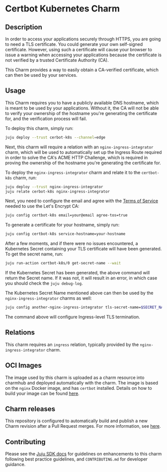 # Certbot Kubernetes Charm

## Description

In order to access your applications securely through HTTPS, you are going to need a TLS certificate. You could generate your own self-signed certificate. However, using such a certificate will cause your browser to issue a warning when accessing your applications because the certificate is not verified by a trusted Certificate Authority (CA).

This Charm provides a way to easily obtain a CA-verified certificate, which can then be used by your services.

## Usage

This Charm requires you to have a publicly available DNS hostname, which is meant to be used by your applications. Without it, the CA will not be able to verify your ownership of the hostname you're generating the certificate for, and the verification process will fail.

To deploy this charm, simply run:

```bash
juju deploy --trust cerbot-k8s --channel=edge
```

Next, this charm will require a relation with an ``nginx-ingress-integrator`` charm, which will be used to automatically set up the Ingress Route required in order to solve the CA's ACME HTTP Challenge, which is required in proving the ownership of the hostname you're generating the certificate for.

To deploy the ``nginx-ingress-integrator`` charm and relate it to the ``certbot-k8s`` charm, run:

```bash
juju deploy --trust nginx-ingress-integrator
juju relate cerbot-k8s nginx-ingress-integrator
```

Next, you need to configure the email and agree with the [Terms of Service](https://letsencrypt.org/repository/) needed to use the Let's Encrypt CA:

```bash
juju config certbot-k8s email=your@email agree-tos=true
```

To generate a certificate for your hostname, simply run:

```bash
juju config certbot-k8s service-hostname=your-hostname
```

After a few moments, and if there were no issues encountered, a Kubernetes Secret containing your TLS certificate will have been generated. To get the secret name, run:

```bash
juju run-action certbot-k8s/0 get-secret-name --wait
```

If the Kubernetes Secret has been generated, the above command will return the Secret name. If it was not, it will result in an error, in which case you should check the ``juju debug-log``.

The Kubernetes Secret Name mentioned above can then be used by the ``nginx-ingress-integrator`` charms as well:

```bash
juju config another-nginx-ingress-integrator tls-secret-name=$SECRET_NAME
```

The command above will configure Ingress-level TLS termination.


## Relations

This charm requires an ``ingress`` relation, typically provided by the ``nginx-ingress-integrator`` charm.

## OCI Images

The image used by this charm is uploaded as a charm resource into charmhub and deployed automatically with the charm. The image is based on the ``nginx`` Docker image, and has ``certbot`` installed. Details on how to build your image can be found [here](docker/README.md).

## Charm releases

This repository is configured to automatically build and publish a new Charm revision after a Pull Request merges. For more information, see [here](docs/CharmPublishing.md).

## Contributing

Please see the [Juju SDK docs](https://juju.is/docs/sdk) for guidelines on enhancements to this charm following best practice guidelines, and `CONTRIBUTING.md` for developer guidance.
